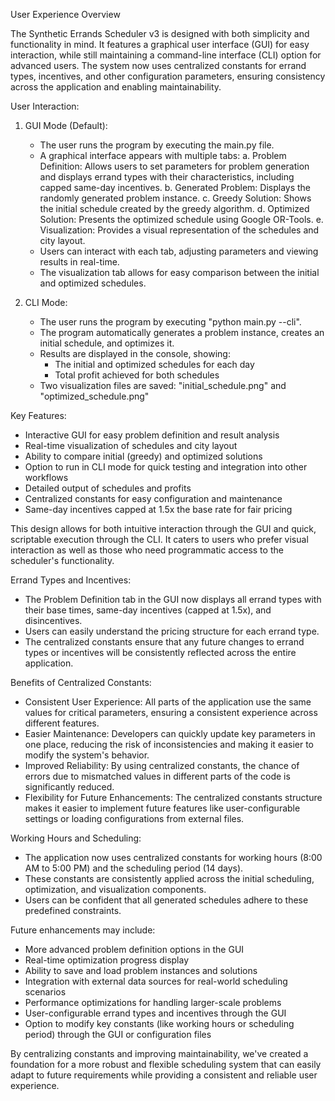 User Experience Overview

The Synthetic Errands Scheduler v3 is designed with both simplicity and functionality in mind. It features a graphical user interface (GUI) for easy interaction, while still maintaining a command-line interface (CLI) option for advanced users. The system now uses centralized constants for errand types, incentives, and other configuration parameters, ensuring consistency across the application and enabling maintainability.

User Interaction:

1. GUI Mode (Default):
   - The user runs the program by executing the main.py file.
   - A graphical interface appears with multiple tabs:
     a. Problem Definition: Allows users to set parameters for problem generation and displays errand types with their characteristics, including capped same-day incentives.
     b. Generated Problem: Displays the randomly generated problem instance.
     c. Greedy Solution: Shows the initial schedule created by the greedy algorithm.
     d. Optimized Solution: Presents the optimized schedule using Google OR-Tools.
     e. Visualization: Provides a visual representation of the schedules and city layout.
   - Users can interact with each tab, adjusting parameters and viewing results in real-time.
   - The visualization tab allows for easy comparison between the initial and optimized schedules.

2. CLI Mode:
   - The user runs the program by executing "python main.py --cli".
   - The program automatically generates a problem instance, creates an initial schedule, and optimizes it.
   - Results are displayed in the console, showing:
     - The initial and optimized schedules for each day
     - Total profit achieved for both schedules
   - Two visualization files are saved: "initial_schedule.png" and "optimized_schedule.png"

Key Features:
- Interactive GUI for easy problem definition and result analysis
- Real-time visualization of schedules and city layout
- Ability to compare initial (greedy) and optimized solutions
- Option to run in CLI mode for quick testing and integration into other workflows
- Detailed output of schedules and profits
- Centralized constants for easy configuration and maintenance
- Same-day incentives capped at 1.5x the base rate for fair pricing

This design allows for both intuitive interaction through the GUI and quick, scriptable execution through the CLI. It caters to users who prefer visual interaction as well as those who need programmatic access to the scheduler's functionality.

Errand Types and Incentives:
- The Problem Definition tab in the GUI now displays all errand types with their base times, same-day incentives (capped at 1.5x), and disincentives.
- Users can easily understand the pricing structure for each errand type.
- The centralized constants ensure that any future changes to errand types or incentives will be consistently reflected across the entire application.

Benefits of Centralized Constants:
- Consistent User Experience: All parts of the application use the same values for critical parameters, ensuring a consistent experience across different features.
- Easier Maintenance: Developers can quickly update key parameters in one place, reducing the risk of inconsistencies and making it easier to modify the system's behavior.
- Improved Reliability: By using centralized constants, the chance of errors due to mismatched values in different parts of the code is significantly reduced.
- Flexibility for Future Enhancements: The centralized constants structure makes it easier to implement future features like user-configurable settings or loading configurations from external files.

Working Hours and Scheduling:
- The application now uses centralized constants for working hours (8:00 AM to 5:00 PM) and the scheduling period (14 days).
- These constants are consistently applied across the initial scheduling, optimization, and visualization components.
- Users can be confident that all generated schedules adhere to these predefined constraints.

Future enhancements may include:
- More advanced problem definition options in the GUI
- Real-time optimization progress display
- Ability to save and load problem instances and solutions
- Integration with external data sources for real-world scheduling scenarios
- Performance optimizations for handling larger-scale problems
- User-configurable errand types and incentives through the GUI
- Option to modify key constants (like working hours or scheduling period) through the GUI or configuration files

By centralizing constants and improving maintainability, we've created a foundation for a more robust and flexible scheduling system that can easily adapt to future requirements while providing a consistent and reliable user experience.